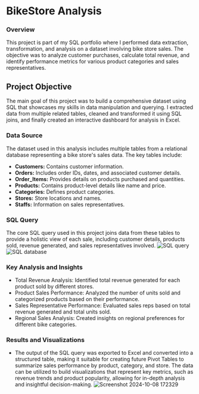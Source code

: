 # BikeStore Analysis

### Overview
This project is part of my SQL portfolio where I performed data extraction, transformation, and analysis on a dataset involving bike store sales. The objective was to analyze customer purchases, calculate total revenue, and identify performance metrics for various product categories and sales representatives.

## Project Objective
The main goal of this project was to build a comprehensive dataset using SQL that showcases my skills in data manipulation and querying. I extracted data from multiple related tables, cleaned and transformed it using SQL joins, and finally created an interactive dashboard for analysis in Excel.

### Data Source
The dataset used in this analysis includes multiple tables from a relational database representing a bike store's sales data. The key tables include:
- **Customers:** Contains customer information.
- **Orders:** Includes order IDs, dates, and associated customer details.
- **Order_Items:** Provides details on products purchased and quantities.
- **Products:** Contains product-level details like name and price.
- **Categories:** Defines product categories.
- **Stores:** Store locations and names.
- **Staffs:** Information on sales representatives.

### SQL Query
The core SQL query used in this project joins data from these tables to provide a holistic view of each sale, including customer details, products sold, revenue generated, and sales representatives involved.
![SQL query](https://github.com/user-attachments/assets/c5732eb7-96f8-41e5-ae46-213ae8892842) 
![SQL database](https://github.com/user-attachments/assets/199eebfc-9367-4354-a3ca-329d40de354d)


### Key Analysis and Insights
- Total Revenue Analysis: Identified total revenue generated for each product sold by different stores.
- Product Sales Performance: Analyzed the number of units sold and categorized products based on their performance.
- Sales Representative Performance: Evaluated sales reps based on total revenue generated and total units sold.
- Regional Sales Analysis: Created insights on regional preferences for different bike categories.

### Results and Visualizations
- The output of the SQL query was exported to Excel and converted into a structured table, making it suitable for creating future Pivot Tables to summarize sales performance by product, category, and store. The data can be utilized to build visualizations that represent key metrics, such as revenue trends and product popularity, allowing for in-depth analysis and insightful decision-making.
  ![Screenshot 2024-10-08 172329](https://github.com/user-attachments/assets/9d628789-f7f0-45a6-936b-e3d55c091cd4)



